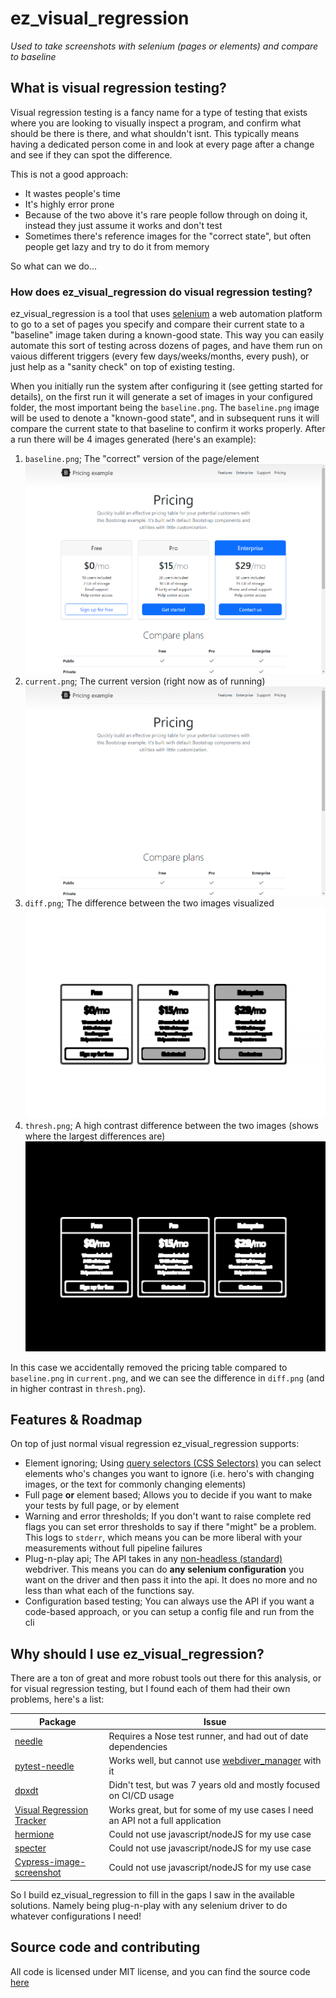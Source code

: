 # ez_visual_regression

*Used to take screenshots with selenium (pages or elements) and compare to baseline*

## What is visual regression testing?

Visual regression testing is a fancy name for a type of testing that exists where you are looking to visually inspect a program, and confirm what should be there is there, and what shouldn't isnt. This typically means having a dedicated person come in and look at every page after a change and see if they can spot the difference. 

This is not a good approach:

- It wastes people's time
- It's highly error prone
- Because of the two above it's rare people follow through on doing it, instead they just assume it works and don't test
- Sometimes there's reference images for the "correct state", but often people get lazy and try to do it from memory

So what can we do...

### How does ez_visual_regression do visual regression testing?

ez_visual_regression is a tool that uses [selenium](https://selenium-python.readthedocs.io/index.html) a web automation platform to go to a set of pages you specify and compare their current state to a "baseline" image taken during a known-good state. This way you can easily automate this sort of testing across dozens of pages, and have them run on vaious different triggers (every few days/weeks/months, every push), or just help as a "sanity check" on top of existing testing. 

When you initially run the system after configuring it (see getting started for details), on the first run it will generate a set of images in your configured folder, the most important being the `baseline.png`. The `baseline.png` image will be used to denote a "known-good state", and in subsequent runs it will compare the current state to that baseline to confirm it works properly. After a run there will be 4 images generated (here's an example):

1. `baseline.png`; The "correct" version of the page/element
![](images/example/baseline.png)
2. `current.png`; The current version (right now as of running)
![](images/example/current.png)
3. `diff.png`; The difference between the two images visualized
![](images/example/diff.png)
4. `thresh.png`; A high contrast difference between the two images (shows where the largest differences are)
![](images/example/thresh.png)

In this case we accidentally removed the pricing table compared to `baseline.png` in `current.png`, and we can see the difference in `diff.png` (and in higher contrast in `thresh.png`). 

## Features & Roadmap

On top of just normal visual regression ez_visual_regression supports:

- Element ignoring; Using [query selectors (CSS Selectors)](https://developer.mozilla.org/en-US/docs/Web/CSS/CSS_selectors) you can select elements who's changes you want to ignore (i.e. hero's with changing images, or the text for commonly changing elements)
- Full page **or** element based; Allows you to decide if you want to make your tests by full page, or by element
- Warning and error thresholds; If you don't want to raise complete red flags you can set error thresholds to say if there "might" be a problem. This logs to `stderr`, which means you can be more liberal with your measurements without full pipeline failures
- Plug-n-play api; The API takes in any [non-headless (standard)](https://en.wikipedia.org/wiki/Headless_browser#:~:text=A%20headless%20browser%20is%20a,interface%20or%20using%20network%20communication.) webdriver. This means you can do **any selenium configuration** you want on the driver and then pass it into the api. It does no more and no less than what each of the functions say.
- Configuration based testing; You can always use the API if you want a code-based approach, or you can setup a config file and run from the cli

## Why should I use ez_visual_regression?

There are a ton of great and more robust tools out there for this analysis, or for visual regression testing, but I found each of them had their own problems, here's a list:

|Package|Issue|
|-------|-----|
|[needle](https://github.com/python-needle/needle)| Requires a Nose test runner, and had out of date dependencies|
|[pytest-needle](https://github.com/jlane9/pytest-needle) | Works well, but cannot use [webdiver_manager](https://pypi.org/project/webdriver-manager/) with it | 
|[dpxdt](https://github.com/bslatkin/dpxdt) | Didn't test, but was 7 years old and mostly focused on CI/CD usage|
|[Visual Regression Tracker](https://github.com/Visual-Regression-Tracker/Visual-Regression-Tracker) | Works great, but for some of my use cases I need an API not a full application|
|[hermione](https://github.com/gemini-testing/hermione)|Could not use javascript/nodeJS for my use case|
|[specter](https://github.com/letsgetrandy/specter)|Could not use javascript/nodeJS for my use case|
|[Cypress-image-screenshot](https://github.com/jaredpalmer/cypress-image-snapshot)|Could not use javascript/nodeJS for my use case|

So I build ez_visual_regression to fill in the gaps I saw in the available solutions. Namely being plug-n-play with any selenium driver to do whatever configurations I need!

## Source code and contributing

All code is licensed under MIT license, and you can find the source code [here](https://github.com/Descent098/ez-visual-regression)
